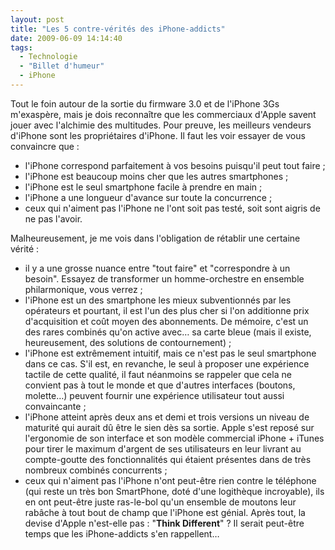 ```yaml
---
layout: post
title: "Les 5 contre-vérités des iPhone-addicts"
date: 2009-06-09 14:14:40
tags:
  - Technologie
  - "Billet d'humeur"
  - iPhone
---
```


Tout le foin autour de la sortie du firmware 3.0 et de l'iPhone 3Gs m'exaspère, mais je dois reconnaître que les commerciaux d'Apple savent jouer avec l'alchimie des multitudes. Pour preuve, les meilleurs vendeurs d'iPhone sont les propriétaires d'iPhone. Il faut les voir essayer de vous convaincre que&nbsp;:

*   l'iPhone correspond parfaitement à vos besoins puisqu'il peut tout faire ;
*   l'iPhone est beaucoup moins cher que les autres smartphones ;
*   l'iPhone est le seul smartphone facile à prendre en main ;
*   l'iPhone a une longueur d'avance sur toute la concurrence ;
*   ceux qui n'aiment pas l'iPhone ne l'ont soit pas testé, soit sont aigris de ne pas l'avoir.

Malheureusement, je me vois dans l'obligation de rétablir une certaine vérité&nbsp;:

* il y a une grosse nuance entre "tout faire" et "correspondre à un besoin". Essayez de transformer un homme-orchestre en ensemble philarmonique, vous verrez ;
* l'iPhone est un des smartphone les mieux subventionnés par les opérateurs et pourtant, il est l'un des plus cher si l'on additionne prix d'acquisition et coût moyen des abonnements. De mémoire, c'est un des rares combinés qu'on active avec… sa carte bleue (mais il existe, heureusement, des solutions de contournement) ;
* l'iPhone est extrêmement intuitif, mais ce n'est pas le seul smartphone dans ce cas. S'il est, en revanche, le seul à proposer une expérience tactile de cette qualité, il faut néanmoins se rappeler que cela ne convient pas à tout le monde et que d'autres interfaces (boutons, molette…) peuvent fournir une expérience utilisateur tout aussi convaincante ;
* l'iPhone atteint après deux ans et demi et trois versions un niveau de maturité qui aurait dû être le sien dès sa sortie. Apple s'est reposé sur l'ergonomie de son interface et son modèle commercial iPhone + iTunes pour tirer le maximum d'argent de ses utilisateurs en leur livrant au compte-goutte des fonctionnalités qui étaient présentes dans de très nombreux combinés concurrents ;
* ceux qui n'aiment pas l'iPhone n'ont peut-être rien contre le téléphone (qui reste un très bon SmartPhone, doté d'une logithèque incroyable), ils en ont peut-être juste ras-le-bol qu'un ensemble de moutons leur rabâche à tout bout de champ que l'iPhone est génial. Après tout, la devise d'Apple n'est-elle pas&nbsp;: "**Think Different**"&nbsp;? Il serait peut-être temps que les iPhone-addicts s'en rappellent…
